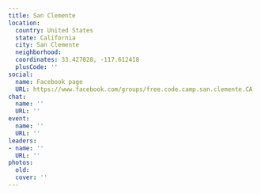 ```yaml
---
title: San Clemente
location:
  country: United States
  state: California
  city: San Clemente
  neighborhood: 
  coordinates: 33.427028, -117.612418
  plusCode: ''
social:
  name: Facebook page
  URL: https://www.facebook.com/groups/free.code.camp.san.clemente.CA
chat:
  name: ''
  URL: ''
event:
  name: ''
  URL: ''
leaders:
- name: ''
  URL: ''
photos:
  old: 
  cover: ''
---
```

